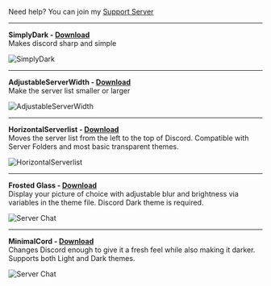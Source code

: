 Need help? You can join my [Support Server](https://discordapp.com/invite/ZHthyCw)

- - -

**SimplyDark - [Download](https://github.com/Gibbu/Powercord-Themes/raw/master/SimplyDark/SimplyDark.zip)**  
Makes discord sharp and simple

![SimplyDark](https://i.imgur.com/i5p7KTQ.jpg)

- - -

**AdjustableServerWidth - [Download](https://github.com/Gibbu/Powercord-Themes/raw/master/AdjustableServerWidth/Adjustable%20Server%20Width.zip)**  
Make the server list smaller or larger

![AdjustableServerWidth](https://i.imgur.com/2KuvHaV.jpg)

- - -

**HorizontalServerlist - [Download](https://github.com/Gibbu/Powercord-Themes/raw/master/HorizontalServerlist/Horizontal%20Serverlist.zip)**  
Moves the server list from the left to the top of Discord. Compatible with Server Folders and most basic transparent themes.

![HorizontalServerlist](https://i.imgur.com/ygGh3hy.jpg)

- - -

**Frosted Glass - [Download](https://github.com/Gibbu/Powercord-Themes/raw/master/FrostedGlass/Frosted%20Glass.zip)**  
Display your picture of choice with adjustable blur and brightness via variables in the theme file. Discord Dark theme is required.

![Server Chat](https://i.imgur.com/vOi0oS1.png)

- - -

**MinimalCord - [Download](https://github.com/Gibbu/Powercord-Themes/raw/master/MinimalCord/MinimalCord.zip)**  
Changes Discord enough to give it a fresh feel while also making it darker. Supports both Light and Dark themes.

![Server Chat](https://i.imgur.com/SJBb9VY.jpg)